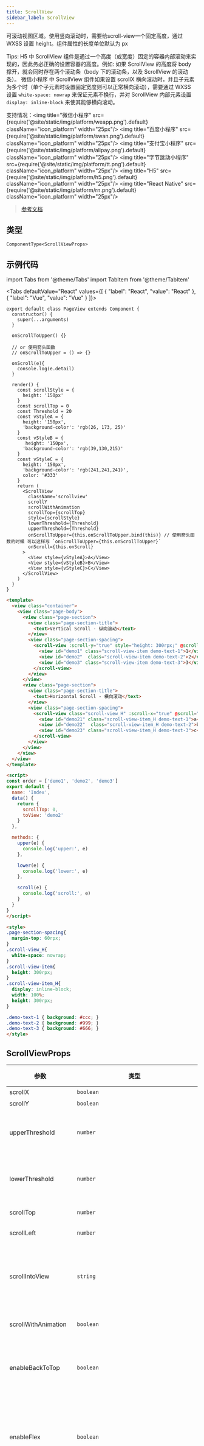 ```yaml
---
title: ScrollView
sidebar_label: ScrollView
---
```


可滚动视图区域。使用竖向滚动时，需要给scroll-view一个固定高度，通过 WXSS 设置 height。组件属性的长度单位默认为 px

Tips:
H5 中 ScrollView 组件是通过一个高度（或宽度）固定的容器内部滚动来实现的，因此务必正确的设置容器的高度。例如: 如果 ScrollView 的高度将 body 撑开，就会同时存在两个滚动条（body 下的滚动条，以及 ScrollView 的滚动条）。
微信小程序 中 ScrollView 组件如果设置 scrollX 横向滚动时，并且子元素为多个时（单个子元素时设置固定宽度则可以正常横向滚动），需要通过 WXSS 设置 `white-space: nowrap` 来保证元素不换行，并对 ScrollView 内部元素设置 `display: inline-block` 来使其能够横向滚动。

支持情况：<img title="微信小程序" src={require('@site/static/img/platform/weapp.png').default} className="icon_platform" width="25px"/> <img title="百度小程序" src={require('@site/static/img/platform/swan.png').default} className="icon_platform" width="25px"/> <img title="支付宝小程序" src={require('@site/static/img/platform/alipay.png').default} className="icon_platform" width="25px"/> <img title="字节跳动小程序" src={require('@site/static/img/platform/tt.png').default} className="icon_platform" width="25px"/> <img title="H5" src={require('@site/static/img/platform/h5.png').default} className="icon_platform" width="25px"/> <img title="React Native" src={require('@site/static/img/platform/rn.png').default} className="icon_platform" width="25px"/>

> [参考文档](https://developers.weixin.qq.com/miniprogram/dev/component/scroll-view.html)

## 类型

```tsx
ComponentType<ScrollViewProps>
```

## 示例代码

import Tabs from '@theme/Tabs'
import TabItem from '@theme/TabItem'

<Tabs
  defaultValue="React"
  values={[
  {
    "label": "React",
    "value": "React"
  },
  {
    "label": "Vue",
    "value": "Vue"
  }
]}>
<TabItem value="React">

```tsx
export default class PageView extends Component {
  constructor() {
    super(...arguments)
  }

  onScrollToUpper() {}

  // or 使用箭头函数
  // onScrollToUpper = () => {}

  onScroll(e){
    console.log(e.detail)
  }

  render() {
    const scrollStyle = {
      height: '150px'
    }
    const scrollTop = 0
    const Threshold = 20
    const vStyleA = {
      height: '150px',
      'background-color': 'rgb(26, 173, 25)'
    }
    const vStyleB = {
       height: '150px',
      'background-color': 'rgb(39,130,215)'
    }
    const vStyleC = {
      height: '150px',
      'background-color': 'rgb(241,241,241)',
      color: '#333'
    }
    return (
      <ScrollView
        className='scrollview'
        scrollY
        scrollWithAnimation
        scrollTop={scrollTop}
        style={scrollStyle}
        lowerThreshold={Threshold}
        upperThreshold={Threshold}
        onScrollToUpper={this.onScrollToUpper.bind(this)} // 使用箭头函数的时候 可以这样写 `onScrollToUpper={this.onScrollToUpper}`
        onScroll={this.onScroll}
      >
        <View style={vStyleA}>A</View>
        <View style={vStyleB}>B</View>
        <View style={vStyleC}>C</View>
      </ScrollView>
    )
  }
}
```
</TabItem>
<TabItem value="Vue">

```html
<template>
  <view class="container">
    <view class="page-body">
      <view class="page-section">
        <view class="page-section-title">
          <text>Vertical Scroll - 纵向滚动</text>
        </view>
        <view class="page-section-spacing">
          <scroll-view :scroll-y="true" style="height: 300rpx;" @scrolltoupper="upper" @scrolltolower="lower" @scroll="scroll" :scroll-into-view="toView" :scroll-top="scrollTop">
            <view id="demo1" class="scroll-view-item demo-text-1">1</view>
            <view id="demo2"  class="scroll-view-item demo-text-2">2</view>
            <view id="demo3" class="scroll-view-item demo-text-3">3</view>
          </scroll-view>
        </view>
      </view>
      <view class="page-section">
        <view class="page-section-title">
          <text>Horizontal Scroll - 横向滚动</text>
        </view>
        <view class="page-section-spacing">
          <scroll-view class="scroll-view_H" :scroll-x="true" @scroll="scroll" style="width: 100%">
            <view id="demo21" class="scroll-view-item_H demo-text-1">a</view>
            <view id="demo22"  class="scroll-view-item_H demo-text-2">b</view>
            <view id="demo23" class="scroll-view-item_H demo-text-3">c</view>
          </scroll-view>
        </view>
      </view>
    </view>
  </view>
</template>

<script>
const order = ['demo1', 'demo2', 'demo3']
export default {
  name: 'Index',
  data() {
    return {
      scrollTop: 0,
      toView: 'demo2'
    }
  },

  methods: {
    upper(e) {
      console.log('upper:', e)
    },

    lower(e) {
      console.log('lower:', e)
    },

    scroll(e) {
      console.log('scroll:', e)
    }
  }
}
</script>

<style>
.page-section-spacing{
  margin-top: 60rpx;
}
.scroll-view_H{
  white-space: nowrap;
}
.scroll-view-item{
  height: 300rpx;
}
.scroll-view-item_H{
  display: inline-block;
  width: 100%;
  height: 300rpx;
}

.demo-text-1 { background: #ccc; }
.demo-text-2 { background: #999; }
.demo-text-3 { background: #666; }
</style>
```
</TabItem>
</Tabs>

## ScrollViewProps

| 参数 | 类型 | 默认值 | 必填 | 说明 |
| --- | --- | :---: | :---: | --- |
| scrollX | `boolean` | `false` | 否 | 允许横向滚动 |
| scrollY | `boolean` | `false` | 否 | 允许纵向滚动 |
| upperThreshold | `number` | `50` | 否 | 距顶部/左边多远时（单位px），触发 scrolltoupper 事件 |
| lowerThreshold | `number` | `50` | 否 | 距底部/右边多远时（单位px），触发 scrolltolower 事件 |
| scrollTop | `number` |  | 否 | 设置竖向滚动条位置 |
| scrollLeft | `number` |  | 否 | 设置横向滚动条位置 |
| scrollIntoView | `string` |  | 否 | 值应为某子元素id（id不能以数字开头）。设置哪个方向可滚动，则在哪个方向滚动到该元素 |
| scrollWithAnimation | `boolean` | `false` | 否 | 在设置滚动条位置时使用动画过渡 |
| enableBackToTop | `boolean` | `false` | 否 | iOS 点击顶部状态栏、安卓双击标题栏时，滚动条返回顶部，只支持竖向 |
| enableFlex | `boolean` | `false` | 否 | 启用 flexbox 布局。开启后，当前节点声明了 `display: flex` 就会成为 flex container，并作用于其孩子节点。 |
| scrollAnchoring | `boolean` | `false` | 否 | 开启 scroll anchoring 特性，即控制滚动位置不随内容变化而抖动，仅在 iOS 下生效，安卓下可参考 CSS `overflow-anchor` 属性。 |
| refresherEnabled | `boolean` | `false` | 否 | 开启自定义下拉刷新 |
| refresherThreshold | `number` | `45` | 否 | 设置自定义下拉刷新阈值 |
| refresherDefaultStyle | `string` | `'black'` | 否 | 设置自定义下拉刷新默认样式，支持设置 `black or white or none`， none 表示不使用默认样式 |
| refresherBackground | `string` | `'#FFF'` | 否 | 设置自定义下拉刷新区域背景颜色 |
| refresherTriggered | `boolean` | `false` | 否 | 设置当前下拉刷新状态，true 表示下拉刷新已经被触发，false 表示下拉刷新未被触发 |
| enhanced | `boolean` | `false` | 否 | 启用 scroll-view 增强特性 |
| bounces | `boolean` | `true` | 否 | iOS 下 scroll-view 边界弹性控制 (同时开启 enhanced 属性后生效) |
| showScrollbar | `boolean` | `true` | 否 | 滚动条显隐控制 (同时开启 enhanced 属性后生效) |
| pagingEnabled | `boolean` | `false` | 否 | 分页滑动效果 (同时开启 enhanced 属性后生效) |
| fastDeceleration | `boolean` | `false` | 否 | boolean	false	滑动减速速率控制 (同时开启 enhanced 属性后生效) |
| onScrollToUpper | `CommonEventFunction` |  | 否 | 滚动到顶部/左边，会触发 scrolltoupper 事件 |
| onScrollToLower | `CommonEventFunction` |  | 否 | 滚动到底部/右边，会触发 scrolltolower 事件 |
| onScroll | `BaseEventOrigFunction<onScrollDetail>` |  | 否 | 滚动时触发<br />`event.detail = {scrollLeft, scrollTop, scrollHeight, scrollWidth, deltaX, deltaY}` |
| onRefresherPulling | `CommonEventFunction` |  | 否 | 自定义下拉刷新控件被下拉 |
| onRefresherRefresh | `CommonEventFunction` |  | 否 | 自定义下拉刷新被触发 |
| onRefresherRestore | `CommonEventFunction` |  | 否 | 自定义下拉刷新被复位 |
| onRefresherAbort | `CommonEventFunction` |  | 否 | 自定义下拉刷新被中止 |
| onDragStart | `CommonEventFunction` |  | 否 | 滑动开始事件 (同时开启 enhanced 属性后生效) |
| onDragging | `CommonEventFunction` |  | 否 | 滑动事件 (同时开启 enhanced 属性后生效) |
| onDragEnd | `CommonEventFunction` |  | 否 | 滑动结束事件 (同时开启 enhanced 属性后生效) |

### API 支持度

| API | 微信小程序 | 百度小程序 | 支付宝小程序 | 字节跳动小程序 | H5 | React Native |
| :---: | :---: | :---: | :---: | :---: | :---: | :---: |
| ScrollViewProps.scrollX | ✔️ | ✔️ | ✔️ | ✔️ | ✔️ | ✔️(二选一) |
| ScrollViewProps.scrollY | ✔️ | ✔️ | ✔️ | ✔️ | ✔️ | ✔️(二选一) |
| ScrollViewProps.upperThreshold | ✔️ | ✔️ | ✔️ | ✔️ | ✔️ | ✔️ |
| ScrollViewProps.lowerThreshold | ✔️ | ✔️ | ✔️ | ✔️ | ✔️ | ✔️ |
| ScrollViewProps.scrollTop | ✔️ | ✔️ | ✔️ | ✔️ | ✔️ | ✔️ |
| ScrollViewProps.scrollLeft | ✔️ | ✔️ | ✔️ | ✔️ | ✔️ | ✔️ |
| ScrollViewProps.scrollIntoView | ✔️ | ✔️ | ✔️ | ✔️ | ✔️ |  |
| ScrollViewProps.scrollWithAnimation | ✔️ | ✔️ | ✔️ | ✔️ | ✔️ | ✔️ |
| ScrollViewProps.enableBackToTop | ✔️ |  | ✔️ |  |  | ✔️ |
| ScrollViewProps.enableFlex | ✔️ |  |  |  |  |  |
| ScrollViewProps.scrollAnchoring | ✔️ |  |  |  |  |  |
| ScrollViewProps.refresherEnabled | ✔️ |  |  |  |  |  |
| ScrollViewProps.refresherThreshold | ✔️ |  |  |  |  |  |
| ScrollViewProps.refresherDefaultStyle | ✔️ |  |  |  |  |  |
| ScrollViewProps.refresherBackground | ✔️ |  |  |  |  |  |
| ScrollViewProps.refresherTriggered | ✔️ |  |  |  |  |  |
| ScrollViewProps.enhanced | ✔️ |  |  |  |  |  |
| ScrollViewProps.bounces | ✔️ |  |  |  |  |  |
| ScrollViewProps.showScrollbar | ✔️ |  |  |  |  |  |
| ScrollViewProps.pagingEnabled | ✔️ |  |  |  |  |  |
| ScrollViewProps.fastDeceleration | ✔️ |  |  |  |  |  |
| ScrollViewProps.onScrollToUpper | ✔️ | ✔️ | ✔️ | ✔️ | ✔️ | ✔️ |
| ScrollViewProps.onScrollToLower | ✔️ | ✔️ | ✔️ | ✔️ | ✔️ | ✔️ |
| ScrollViewProps.onScroll | ✔️ | ✔️ | ✔️ | ✔️ | ✔️ | ✔️ |
| ScrollViewProps.onRefresherPulling | ✔️ |  |  |  |  |  |
| ScrollViewProps.onRefresherRefresh | ✔️ |  |  |  |  |  |
| ScrollViewProps.onRefresherRestore | ✔️ |  |  |  |  |  |
| ScrollViewProps.onRefresherAbort | ✔️ |  |  |  |  |  |
| ScrollViewProps.onDragStart | ✔️ |  |  |  |  |  |
| ScrollViewProps.onDragging | ✔️ |  |  |  |  |  |
| ScrollViewProps.onDragEnd | ✔️ |  |  |  |  |  |

### onScrollDetail

| 参数 | 类型 | 说明 |
| --- | --- | --- |
| scrollLeft | `number` | 横向滚动条位置 |
| scrollTop | `number` | 竖向滚动条位置 |
| scrollHeight | `number` | 滚动条高度 |
| scrollWidth | `number` | 滚动条宽度 |
| deltaX | `number` |  |
| deltaY | `number` |  |
